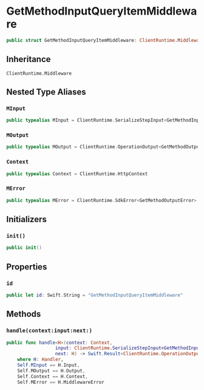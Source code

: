 # GetMethodInputQueryItemMiddleware

``` swift
public struct GetMethodInputQueryItemMiddleware: ClientRuntime.Middleware 
```

## Inheritance

`ClientRuntime.Middleware`

## Nested Type Aliases

### `MInput`

``` swift
public typealias MInput = ClientRuntime.SerializeStepInput<GetMethodInput>
```

### `MOutput`

``` swift
public typealias MOutput = ClientRuntime.OperationOutput<GetMethodOutputResponse>
```

### `Context`

``` swift
public typealias Context = ClientRuntime.HttpContext
```

### `MError`

``` swift
public typealias MError = ClientRuntime.SdkError<GetMethodOutputError>
```

## Initializers

### `init()`

``` swift
public init() 
```

## Properties

### `id`

``` swift
public let id: Swift.String = "GetMethodInputQueryItemMiddleware"
```

## Methods

### `handle(context:input:next:)`

``` swift
public func handle<H>(context: Context,
                  input: ClientRuntime.SerializeStepInput<GetMethodInput>,
                  next: H) -> Swift.Result<ClientRuntime.OperationOutput<GetMethodOutputResponse>, MError>
    where H: Handler,
    Self.MInput == H.Input,
    Self.MOutput == H.Output,
    Self.Context == H.Context,
    Self.MError == H.MiddlewareError
```
